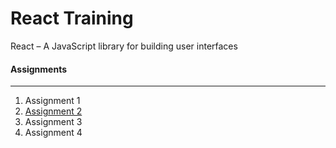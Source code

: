# React Training 

React – A JavaScript library for building user interfaces


#### Assignments 
----
1. Assignment 1
2. [Assignment 2](assignment_2/)
3. Assignment 3
4. Assignment 4